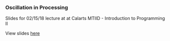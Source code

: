 ### Oscillation in Processing

Slides for 02/15/18 lecture at at Calarts MTIID - Introduction to Programming II

View slides [here](http://dexterjshepherd.com/oscillation)
